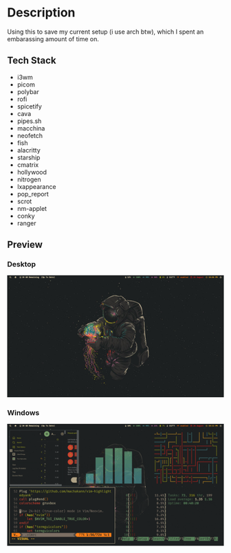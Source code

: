 # Description
Using this to save my current setup (i use arch btw), which I spent an embarassing amount of time on.

## Tech Stack
- i3wm
- picom
- polybar
- rofi
- spicetify
- cava
- pipes.sh
- macchina
- neofetch
- fish
- alacritty
- starship
- cmatrix
- hollywood
- nitrogen
- lxappearance
- pop_report
- scrot
- nm-applet
- conky 
- ranger

## Preview
### Desktop
![Alt text](./preview/Screenshot_2022-08-26-26_1920x1080.png?raw=true "Screenshot 1")
### Windows
![Alt text](./preview/Screenshot_2022-08-26-30_1920x1080.png?raw=true "Screenshot 2")
